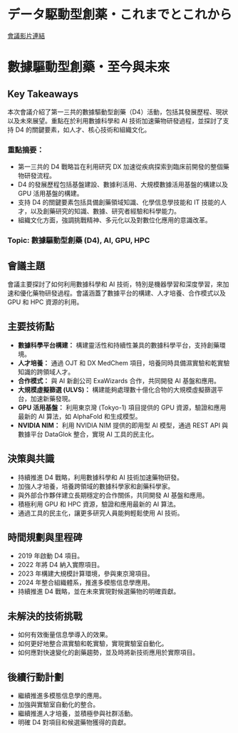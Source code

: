 # データ駆動型創薬・これまでとこれから
[會議影片連結](https://www.nvidia.com/gtc/session-catalog/?search=%E9%A7%86%E5%8B%95%E5%9E%8B%E5%89%B5%E8%96%AC&tab.catalogallsessionstab=16566177511100015Kus#/session/1733484262022001RlGR)
# 數據驅動型創藥・至今與未來

## Key Takeaways
本次會議介紹了第一三共的數據驅動型創藥（D4）活動，包括其發展歷程、現狀以及未來展望。重點在於利用數據科學和 AI 技術加速藥物研發過程，並探討了支持 D4 的關鍵要素，如人才、核心技術和組織文化。
### 重點摘要：
*   第一三共的 D4 戰略旨在利用研究 DX 加速從疾病探索到臨床前開發的整個藥物研發流程。
*   D4 的發展歷程包括基盤建設、數據利活用、大規模數據活用基盤的構建以及 GPU 活用基盤的構建。
*   支持 D4 的關鍵要素包括具備創藥領域知識、化學信息學技能和 IT 技能的人才，以及創藥研究的知識、數據、研究者經驗和科學能力。
*   組織文化方面，強調挑戰精神、多元化以及對數位化應用的意識改革。
### Topic: 數據驅動型創藥 (D4), AI, GPU, HPC

## 會議主題
會議主要探討了如何利用數據科學和 AI 技術，特別是機器學習和深度學習，來加速和優化藥物研發過程。會議涵蓋了數據平台的構建、人才培養、合作模式以及 GPU 和 HPC 資源的利用。

## 主要技術點
*   **數據科學平台構建：** 構建靈活性和持續性兼具的數據科學平台，支持創藥環境。
*   **人才培養：** 通過 OJT 和 DX MedChem 項目，培養同時具備濕實驗和乾實驗知識的跨領域人才。
*   **合作模式：** 與 AI 新創公司 ExaWizards 合作，共同開發 AI 基盤和應用。
*   **大規模虛擬篩選 (ULVS)：** 構建能夠處理數十億化合物的大規模虛擬篩選平台，加速新藥發現。
*   **GPU 活用基盤：** 利用東京灣 (Tokyo-1) 項目提供的 GPU 資源，驗證和應用最新的 AI 算法，如 AlphaFold 和生成模型。
*   **NVIDIA NIM：** 利用 NVIDIA NIM 提供的即用型 AI 模型，通過 REST API 與數據平台 DataGlok 整合，實現 AI 工具的民主化。

## 決策與共識
*   持續推進 D4 戰略，利用數據科學和 AI 技術加速藥物研發。
*   加強人才培養，培養跨領域的數據科學家和創藥科學家。
*   與外部合作夥伴建立長期穩定的合作關係，共同開發 AI 基盤和應用。
*   積極利用 GPU 和 HPC 資源，驗證和應用最新的 AI 算法。
*   通過工具的民主化，讓更多研究人員能夠輕鬆使用 AI 技術。

## 時間規劃與里程碑
*   2019 年啟動 D4 項目。
*   2022 年將 D4 納入實際項目。
*   2023 年構建大規模計算環境，參與東京灣項目。
*   2024 年整合組織體系，推進多模態信息學應用。
*   持續推進 D4 戰略，並在未來實現對候選藥物的明確貢獻。

## 未解決的技術挑戰
*   如何有效衡量信息學導入的效果。
*   如何更好地整合濕實驗和乾實驗，實現實驗室自動化。
*   如何應對快速變化的創藥趨勢，並及時將新技術應用於實際項目。

## 後續行動計劃
*   繼續推進多模態信息學的應用。
*   加強與實驗室自動化的整合。
*   繼續推進人才培養，並積極參與社群活動。
*   明確 D4 對項目和候選藥物獲得的貢獻。
